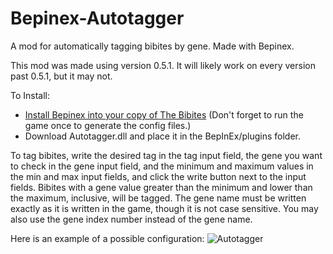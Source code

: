 # Bepinex-Autotagger
A mod for automatically tagging bibites by gene. Made with Bepinex.

This mod was made using version 0.5.1. It will likely work on every version past 0.5.1, but it may not.

To Install:
<ul>
<li><a href="https://docs.bepinex.dev/articles/user_guide/installation/index.html">Install Bepinex into your copy of The Bibites</a> (Don't forget to run the game once to generate the config files.)</li>
<li>Download Autotagger.dll and place it in the BepInEx/plugins folder.</li>
</ul>

To tag bibites, write the desired tag in the tag input field, the gene you want to check in the gene input field, and the minimum and maximum values in the min and max input fields, and click the write button next to the input fields. Bibites with a gene value greater than the minimum and lower than the maximum, inclusive, will be tagged. The gene name must be written exactly as it is written in the game, though it is not case sensitive. You may also use the gene index number instead of the gene name.

Here is an example of a possible configuration:
![Autotagger](https://github.com/fivebalesofhay/Bepinex-Autotagger/assets/124223106/1fb982a8-7ad2-46e1-95a7-a5f0d20c9455)
